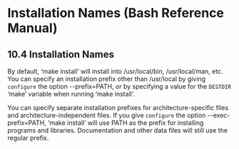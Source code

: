 # Installation Names \(Bash Reference Manual\)

## 10.4 Installation Names

By default, ‘make install’ will install into /usr/local/bin, /usr/local/man, etc. You can specify an installation prefix other than /usr/local by giving `configure` the option --prefix=PATH, or by specifying a value for the `DESTDIR` ‘make’ variable when running ‘make install’.

You can specify separate installation prefixes for architecture-specific files and architecture-independent files. If you give `configure` the option --exec-prefix=PATH, ‘make install’ will use PATH as the prefix for installing programs and libraries. Documentation and other data files will still use the regular prefix.

